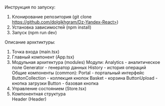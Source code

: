 Инструкция по запуску: 
1. Клонирование репозитория (git clone https://github.com/dolgikhgram/Dz-Yandex-React>)
2. Установка зависимостей (npm install)
3.  Запуск (npm run dev)

Описание архктиктуры:
1. Точка входа (main.tsx)
2. Главный компонент (App.tsx)
3. Модульная архитектура (modules)
Модули:
Analytics - аналитическое поле
Generator - генератор данных
History - история операций
Общие компоненты (common):
Portal - портальный интерфейс
ButtonCollection - коллекция кнопок
Basket - корзина
ButtonUpload - кнопка загрузки
Button - базовая кнопка
4. Управление состоянием (Store.tsx)
5. Компонентная структура  
Header (Header)
